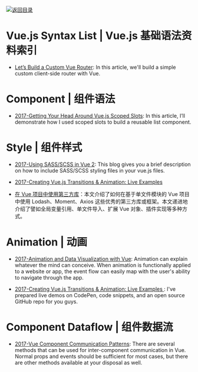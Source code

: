 [![返回目录](https://user-images.githubusercontent.com/5803001/38079637-ff0abcf0-3371-11e8-9b76-ad651620afc7.jpg)](https://github.com/wx-chevalier/Awesome-Lists)

# Vue.js Syntax List | Vue.js 基础语法资料索引

- [Let’s Build a Custom Vue Router](https://css-tricks.com/build-a-custom-vue-router/): In this article, we'll build a simple custom client-side router with Vue.

# Component | 组件语法

- [2017-Getting Your Head Around Vue.js Scoped Slots](https://parg.co/UPK): In this article, I’ll demonstrate how I used scoped slots to build a reusable list component.

# Style | 组件样式

- [2017-Using SASS/SCSS in Vue 2](https://medium.com/@mahesh.ks/using-sass-scss-in-vue-js-2-d472af0facf9): This blog gives you a brief description on how to include SASS/SCSS styling files in your vue.js files.

* [2017-Creating Vue.js Transitions & Animation: Live Examples](https://snipcart.com/blog/vuejs-transitions-animations)

- [在 Vue 项目中使用第三方库](https://parg.co/bf4)：本文介绍了如何在基于单文件模块的 Vue 项目中使用 Lodash、Moment、Axios 这些优秀的第三方库或框架。本文递进地介绍了譬如全局变量引用、单文件导入、扩展 Vue 对象、插件实现等多种方式。

# Animation | 动画

- [2017-Animation and Data Visualization with Vue](https://parg.co/Ud3): Animation can explain whatever the mind can conceive. When animation is functionally applied to a website or app, the event flow can easily map with the user's ability to navigate through the app.

- [2017-Creating Vue.js Transitions & Animation: Live Examples
  ](https://snipcart.com/blog/vuejs-transitions-animations): I've prepared live demos on CodePen, code snippets, and an open source GitHub repo for you guys.

# Component Dataflow | 组件数据流

- [2017-Vue Component Communication Patterns](https://parg.co/bgm): There are several methods that can be used for inter-component communication in Vue. Normal props and events should be sufficient for most cases, but there are other methods available at your disposal as well.

